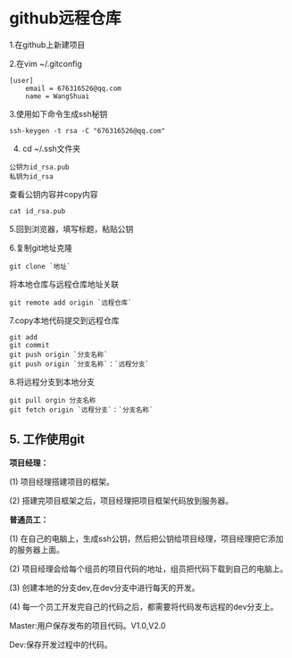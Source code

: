 # github远程仓库

1.在github上新建项目

2.在vim  ~/.gitconfig

```shell
[user]
	email = 676316526@qq.com
	name = WangShuai
```

3.使用如下命令生成ssh秘钥

```shell
ssh-keygen -t rsa -C "676316526@qq.com"
```

4. cd ~/.ssh文件夹

```shell
公钥为id_rsa.pub
私钥为id_rsa
```

查看公钥内容并copy内容

```shell
cat id_rsa.pub
```

5.回到浏览器，填写标题，粘贴公钥

6.复制git地址克隆

```shell
git clone `地址`
```

将本地仓库与远程仓库地址关联

```shell
git remote add origin `远程仓库`
```

7.copy本地代码提交到远程仓库

```shell
git add
git commit
git push origin `分支名称`
git push origin `分支名称`：`远程分支`
```

8.将远程分支到本地分支

```shell
git pull orgin 分支名称
git fetch origin `远程分支`：`分支名称`
```

## 5. **工作使用git**

**项目经理：**

(1) 项目经理搭建项目的框架。

(2) 搭建完项目框架之后，项目经理把项目框架代码放到服务器。

**普通员工：**

(1) 在自己的电脑上，生成ssh公钥，然后把公钥给项目经理，项目经理把它添加的服务器上面。

(2) 项目经理会给每个组员的项目代码的地址，组员把代码下载到自己的电脑上。

(3) 创建本地的分支dev,在dev分支中进行每天的开发。

(4) 每一个员工开发完自己的代码之后，都需要将代码发布远程的dev分支上。

 

Master:用户保存发布的项目代码。V1.0,V2.0

Dev:保存开发过程中的代码。